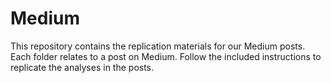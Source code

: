# Medium

This repository contains the replication materials for our Medium posts. Each folder relates to a post on Medium. Follow the included instructions to replicate the analyses in the posts. 
